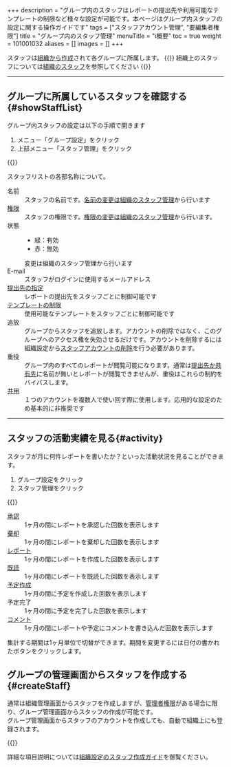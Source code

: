 +++
description = "グループ内のスタッフはレポートの提出先や利用可能なテンプレートの制限など様々な設定が可能です。本ページはグループ内スタッフの設定に関する操作ガイドです"
tags = ["スタッフアカウント管理", "要編集者権限"]
title = "グループ内のスタッフ管理"
menuTitle = "ℹ️概要"
toc = true
weight = 101001032
aliases = []
images = []
+++
 
 スタッフは[組織から作成](/docs/manual/initial-setting/staff/make/)されて各グループに所属します。
{{<info>}}
 組織上のスタッフについては[組織のスタッフ](/docs/manual/initial-setting/staff/manage/)を参照してください
{{</info>}}


---

## グループに所属しているスタッフを確認する{#showStaffList}

グループ内スタッフの設定は以下の手順で開きます

1. メニュー「グループ設定」をクリック
2. 上部メニュー「スタッフ管理」をクリック

{{<icatch filename="staff-local" msg="グループに参加しているスタッフの一覧を見てみましょう" alice="pc">}}

スタッフリストの各部名称について。
<dl class="basic">
<dt>名前</dt>
<dd>スタッフの名前です。<a href="/docs/manual/initial-setting/staff/manage/#change_staff_data">名前の変更は組織のスタッフ管理</a>から行います</dd>
<dt><a href="/docs/manual/initial-setting/staff/rank/">権限</a></dt>
<dd>スタッフの権限です。<a href="/docs/manual/initial-setting/staff/manage/#change_staff_data">権限の変更は組織のスタッフ管理</a>から行います。</dd>
<dt>状態</dt>
<dd><ul><li>緑：有効</li><li>赤：無効</li></ul>変更は組織のスタッフ管理から行います</dd>
<dt>E-mail</dt>
<dd>スタッフがログインに使用するメールアドレス</dd>
<dt><a href="/docs/manual/initial-setting/staff-local/dist/">提出先の指定</a></dt>
<dd>レポートの提出先をスタッフごとに制御可能です</dd>
<dt><a href="/docs/manual/initial-setting/staff-local/template/">テンプレートの制限</a></dt>
<dd>使用可能なテンプレートをスタッフごとに制御可能です</dd>
<dt>追放</dt>
<dd>グループからスタッフを追放します。アカウントの削除ではなく、このグループへのアクセス権を失効させるだけです。アカウントを削除するには組織設定から<a href="/docs/manual/initial-setting/staff/make/#remove">スタッフアカウントの削除</a>を行う必要があります。</dd>
<dt>重役</dt>
<dd>グループ内のすべてのレポートが閲覧可能になります。通常は<a href="/docs/manual/write-report/dist/">提出先か共有先</a>に名前が無いとレポートが閲覧できませんが、重役はこれらの制約をバイパスします。</dd>
<dt><a href="/docs/manual/initial-setting/staff-local/share/">共用</a></dt>
<dd>１つのアカウントを複数人で使い回す際に使用します。応用的な設定のため基本的に非推奨です</dd>
</dl>



---

## スタッフの活動実績を見る{#activity}

スタッフが月に何件レポートを書いたか？といった活動状況を見ることができます。

1. グループ設定をクリック
1. スタッフ管理をクリック

{{<icatch filename="staff-activity" msg="スタッフの活動実績を月ごとに表示できます" alice="ok">}}

<dl class="basic">
  <dt><a href="/docs/manual/read-report/state/#agree">承認</a></dt>
  <dd>1ヶ月の間にレポートを承認した回数を表示します</dd>

  <dt><a href="/docs/manual/read-report/state/#reject">棄却</a></dt>
  <dd>1ヶ月の間にレポートを棄却した回数を表示します</dd>

  <dt><a href="/docs/manual/write-report/write/">レポート</a></dt>
  <dd>1ヶ月の間にレポートを作成した回数を表示します</dd>

  <dt><a href="/docs/manual/read-report/state/#readed">既読</a></dt>
  <dd>1ヶ月の間にレポートを既読した回数を表示します</dd>

  <dt><a href="/docs/manual/event/list/">予定作成</a></dt>
  <dd>1ヶ月の間に予定を作成した回数を表示します</dd>

  <dt>予定完了</dt>
  <dd>1ヶ月の間に予定を完了した回数を表示します</dd>

  <dt><a href="/docs/manual/read-report/state/#comment">コメント</a></dt>
  <dd>1ヶ月の間にレポートや予定にコメントを書き込んだ回数を表示します</dd>
</dl>


集計する期間は1ヶ月単位で切替ができます。期間を変更するには日付の書かれたボタンをクリックします。



## グループの管理画面からスタッフを作成する{#createStaff}

通常は組織管理画面からスタッフを作成しますが、[管理者権限](/docs/manual/initial-setting/staff/rank/)がある場合に限り、グループ管理画面からスタッフの作成が可能です。  
グループ管理画面からスタッフのアカウントを作成しても、自動で組織上にも登録されます。

{{<iTablet filename="makeStaff" msg="グループ画面からもスタッフ作成が可能です" alice="pc">}}

詳細な項目説明については[組織設定のスタッフ作成ガイド](/docs/manual/initial-setting/staff/make/#create_account_one)を御覧ください。